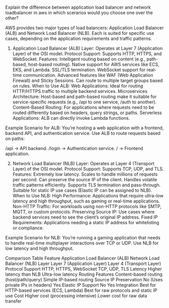 Explain the difference between application load balancer and network loadbalancer in aws in which scerarios would you choose one over the other?



AWS provides two major types of load balancers: Application Load Balancer (ALB) and Network Load Balancer (NLB). Each is suited for specific use cases, depending on the application requirements and traffic patterns.

1. Application Load Balancer (ALB)
    Layer: Operates at Layer 7 (Application Layer) of the OSI model.
    Protocol Support: Supports HTTP, HTTPS, and WebSocket.
Features:
    Intelligent routing based on content (e.g., path-based, host-based routing).
    Native support for AWS services like ECS, EKS, and Lambda.
    SSL/TLS termination.
    WebSocket support for real-time communication.
    Advanced features like WAF (Web Application Firewall) and Sticky Sessions.
    Can route to multiple target groups based on rules.
When to Use ALB:
    Web Applications: Ideal for routing HTTP/HTTPS traffic to multiple backend services.
    Microservices Architecture: Host-based and path-based routing make it suitable for service-specific requests (e.g., /api to one service, /auth to another).
    Content-Based Routing: For applications where requests need to be routed differently based on headers, query strings, or paths.
    Serverless Applications: ALB can directly invoke Lambda functions.

Example Scenario for ALB:
You’re hosting a web application with a frontend, backend API, and authentication service. Use ALB to route requests based on paths:

/api → API backend.
/login → Authentication service.
/ → Frontend application.

2. Network Load Balancer (NLB)
    Layer: Operates at Layer 4 (Transport Layer) of the OSI model.
    Protocol Support: Supports TCP, UDP, and TLS.
Features:
    Extremely low latency.
    Scales to handle millions of requests per second.
    Can preserve the source IP of the client.
    Handles volatile traffic patterns efficiently.
    Supports TLS termination and pass-through.
    Suitable for static IP use cases (Elastic IP can be assigned to NLB).
When to Use NLB:
    High Performance: Applications that require ultra-low latency and high throughput, such as gaming or real-time applications.
    Non-HTTP Traffic: For workloads using non-HTTP protocols like SMTP, MQTT, or custom protocols.
    Preserving Source IP: Use cases where backend services need to see the client’s original IP address.
    Fixed IP Requirements: Applications needing a static IP address for whitelisting or compliance.

Example Scenario for NLB:
You’re running a gaming application that needs to handle real-time multiplayer interactions over TCP or UDP. Use NLB for low latency and high throughput.

Comparison Table
Feature	Application Load Balancer (ALB)	Network Load Balancer (NLB)
Layer	Layer 7 (Application Layer)	Layer 4 (Transport Layer)
Protocol Support	HTTP, HTTPS, WebSocket	TCP, UDP, TLS
Latency	Higher latency than NLB	Ultra-low latency
Routing Features	Content-based routing (host/path/query)	Simple IP-based routing
Source IP Preservation	No (Uses private IPs in headers)	Yes
Elastic IP Support	No	Yes
Integration	Best for HTTP-based services (ECS, Lambda)	Best for raw protocols and static IP use
Cost	Higher cost (processing intensive)	Lower cost for raw data transfer